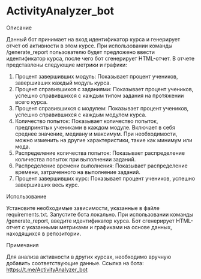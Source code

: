 # ActivityAnalyzer_bot
Описание

Данный бот принимает на вход идентификатор курса и генерирует отчет об активности в этом курсе. При использовании команды /generate_report пользователю будет предложено ввести идентификатор курса, после чего бот сгенерирует HTML-отчет.
В отчете представлены следующие метрики и графики:
1) Процент завершивших модуль: Показывает процент учеников, завершивших каждый модуль курса.
2) Процент справившихся с заданиями: Показывает процент учеников, успешно справившихся с каждым типом задания на протяжении всего курса.
3) Процент справившихся с модулем: Показывает процент учеников, успешно справившихся с каждым модулем курса.
4) Количество попыток: Показывает количество попыток, предпринятых учениками в каждом модуле. Включает в себя среднее значение, медиану и максимум. При необходимости, можно изменить на другие характеристики, такие как минимум или мода.
5) Распределение количества попыток: Показывает распределение количества попыток при выполнении заданий.
6) Распределение времени выполнения: Показывает распределение времени, затраченного на выполнение заданий.
7) Процент завершивших курс: Показывает процент учеников, успешно завершивших весь курс.

Использование

Установите необходимые зависимости, указанные в файле requirements.txt.
Запустите бота локально.
При использовании команды /generate_report, введите идентификатор курса.
Бот сгенерирует HTML-отчет с указанными метриками и графиками на основе данных, находящихся в репозитории.

Примечания

Для анализа активности в других курсах, необходимо вручную добавить соответствующие данные.
Ссылка на бота: https://t.me/ActivityAnalyzer_bot

